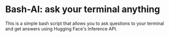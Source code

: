 # Bash-AI: ask your terminal anything

This is a simple bash script that allows you to ask questions to your terminal and get answers using Hugging Face's Inference API.
   

